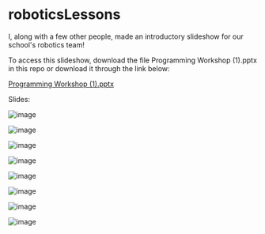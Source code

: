 # roboticsLessons

I, along with a few other people, made an introductory slideshow for our school's robotics team!

To access this slideshow, download the file Programming Workshop (1).pptx in this repo or download it through the link below:

[Programming Workshop (1).pptx](https://github.com/user-attachments/files/16905061/Programming.Workshop.1.pptx)

Slides:

![image](https://github.com/user-attachments/assets/da2e48f4-2b56-4f13-8ffb-3437341a127f)

![image](https://github.com/user-attachments/assets/5eefa19c-4965-4824-b613-42561af80c0b)

![image](https://github.com/user-attachments/assets/adcd47c5-41dc-4741-a8fd-83ac0b4699d6)

![image](https://github.com/user-attachments/assets/21f1a734-dcc6-4701-a687-56e867058070)

![image](https://github.com/user-attachments/assets/5ea965c5-4c03-4c2a-b27c-6c0f25022d51)

![image](https://github.com/user-attachments/assets/9971dcd3-bdff-49e4-9e44-c98a57b350a2)

![image](https://github.com/user-attachments/assets/bdf841a8-949c-4a8e-b981-983ca02c0867)

![image](https://github.com/user-attachments/assets/71edab3f-58a1-4c40-b649-8e4f7dd21c08)









